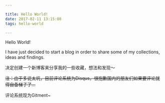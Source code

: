 ```yaml
---

title: Hello World!
date: 2017-02-11 13:15:08
tags: hello-world

---
```

Hello World!

I have just decided to start a blog in order to share some of my collections, ideas and findings. 

决定创建一个新博客来分享我的一些收藏，想法和发现～

~~注：由于多说太坑，目前评论系统为Disqus，很抱歉国内的朋友们如果要评论就得自备梯子了...~~

评论系统现为Gitment~